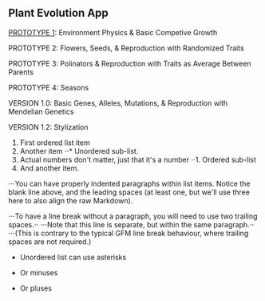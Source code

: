 ## Plant Evolution App

[PROTOTYPE 1](https://github.com/matthewmain/plant_evolution_app/tree/master/prototype_1): Environment Physics & Basic Competive Growth

PROTOTYPE 2: Flowers, Seeds, & Reproduction with Randomized Traits

PROTOTYPE 3: Polinators & Reproduction with Traits as Average Between Parents

PROTOTYPE 4: Seasons  


VERSION 1.0: Basic Genes, Alleles, Mutations, & Reproduction with Mendelian Genetics

VERSION 1.2: Stylization









1. First ordered list item
2. Another item
⋅⋅* Unordered sub-list. 
1. Actual numbers don't matter, just that it's a number
⋅⋅1. Ordered sub-list
4. And another item.

⋅⋅⋅You can have properly indented paragraphs within list items. Notice the blank line above, and the leading spaces (at least one, but we'll use three here to also align the raw Markdown).

⋅⋅⋅To have a line break without a paragraph, you will need to use two trailing spaces.⋅⋅
⋅⋅⋅Note that this line is separate, but within the same paragraph.⋅⋅
⋅⋅⋅(This is contrary to the typical GFM line break behaviour, where trailing spaces are not required.)

* Unordered list can use asterisks
- Or minuses
+ Or pluses